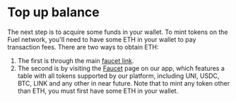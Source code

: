 # Top up balance

The next step is to acquire some funds in your wallet. To mint tokens on the Fuel network, you'll need to have some ETH in your wallet to pay transaction fees. There are two ways to obtain ETH:

1. The first is through the main [faucet link](https://faucet-beta-3.fuel.network).
2. The second is by visiting the [Faucet](https://app.allspark.gg/#/faucet) page on our app, which features a table with all tokens supported by our platform, including UNI, USDC, BTC, LINK and any other in near future. Note that to mint any token other than ETH, you must first have some ETH in your wallet.
